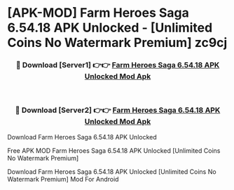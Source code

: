 # [APK-MOD] Farm Heroes Saga 6.54.18 APK Unlocked - [Unlimited Coins No Watermark Premium] zc9cj



<div align="center">
<h3>🔴 Download [Server1] 👉👉 <a href="https://momento.my/?title=Farm_Heroes_Saga_6.54.18_APK_Unlocked">Farm Heroes Saga 6.54.18 APK Unlocked Mod Apk</a></h3><br>

<h3>🔴 Download [Server2] 👉👉 <a href="https://momento.my/?title=Farm_Heroes_Saga_6.54.18_APK_Unlocked">Farm Heroes Saga 6.54.18 APK Unlocked Mod Apk</a></h3>
</div>



Download Farm Heroes Saga 6.54.18 APK Unlocked 

Free APK MOD Farm Heroes Saga 6.54.18 APK Unlocked [Unlimited Coins No Watermark Premium]

Download Farm Heroes Saga 6.54.18 APK Unlocked [Unlimited Coins No Watermark Premium] Mod For Android
